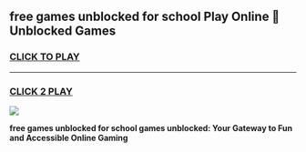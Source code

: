 
## free games unblocked for school Play Online 👋 Unblocked Games
<h3>
<a href="https://news.freeplayer.one?title=free_games_unblocked_for_school&ref=17GH">CLICK TO PLAY</a></h3>
<hr>

<h3>
<a href="https://news.freeplayer.one?title=free_games_unblocked_for_school&ref=17GH">CLICK 2 PLAY</a>
  
</h3>

<a href="https://news.freeplayer.one?title=free_games_unblocked_for_school&ref=17GH/"><img src="https://clearcache.store/games.png"></a>


**free games unblocked for school games unblocked: Your Gateway to Fun and Accessible Online Gaming**
